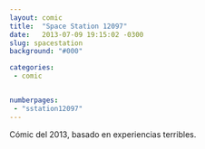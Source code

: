 ```yaml
---
layout: comic
title:  "Space Station 12097"
date:   2013-07-09 19:15:02 -0300
slug: spacestation 
background: "#000"

categories:
 - comic


numberpages:
 - "sstation12097"
---
```


Cómic del 2013, basado en experiencias terribles.